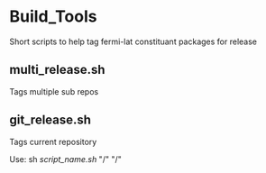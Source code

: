 # Build_Tools

Short scripts to help tag fermi-lat constituant packages for release

## multi_release.sh
Tags multiple sub repos

## git_release.sh
Tags current repository

Use: sh *script_name.sh* "/<Version/>" "/<Commit Message/>"

